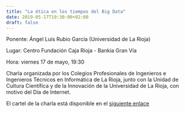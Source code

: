 ```yaml
---
title: "La ética en los tiempos del Big Data"
date: 2019-05-17T19:30:00+02:00
draft: false
---
```


Ponente: Ángel Luis Rubio García (Universidad de La Rioja)

Lugar: Centro Fundación Caja Rioja - Bankia Gran Vía

Hora: viernes 17 de mayo, 19:30

Charla organizada por los Colegios Profesionales de Ingenieros e Ingenieros Técnicos en Informática de La Rioja, junto con la Unidad de Cultura Científica y de la Innovación de la Universidad de La Rioja, con motivo del Día de Internet.

<!--more-->

El cartel de la charla está disponible en el <a href="/pdf/cartel_charla.pdf">siguiente enlace</a>


